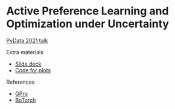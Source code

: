 # Active Preference Learning and Optimization under Uncertainty

[PyData 2021 talk]()

Extra materials
- [Slide deck](https://www.icloud.com/keynote/0oPmUGwFRfKM-GpsEFV0aqQXg#preference_optimization_%E2%80%94_pydata)
- [Code for plots](https://github.com/KrisNguyen135/Talks/tree/main/2021_10_preference_opt/notebooks)

References
- [GPro](https://github.com/chariff/GPro)
- [BoTorch](https://botorch.org/)
